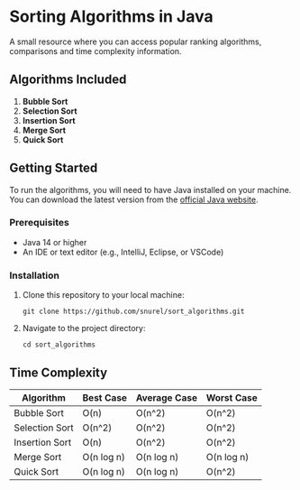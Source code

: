 # Sorting Algorithms in Java

A small resource where you can access popular ranking algorithms, comparisons and time complexity information.
## Algorithms Included

1. **Bubble Sort**
2. **Selection Sort**
3. **Insertion Sort**
4. **Merge Sort**
5. **Quick Sort**

## Getting Started

To run the algorithms, you will need to have Java installed on your machine. You can download the latest version from the [official Java website](https://www.oracle.com/java/technologies/javase-jdk11-downloads.html).

### Prerequisites

- Java 14 or higher
- An IDE or text editor (e.g., IntelliJ, Eclipse, or VSCode)

### Installation

1. Clone this repository to your local machine:
   ```shell
   git clone https://github.com/snurel/sort_algorithms.git
   ```
2. Navigate to the project directory:
    ```shell
   cd sort_algorithms
   ```

## Time Complexity

| Algorithm        | Best Case | Average Case | Worst Case |
|------------------|-----------|--------------|------------|
| Bubble Sort      | O(n)      | O(n^2)       | O(n^2)     |
| Selection Sort   | O(n^2)    | O(n^2)       | O(n^2)     |
| Insertion Sort   | O(n)      | O(n^2)       | O(n^2)     |
| Merge Sort       | O(n log n)| O(n log n)   | O(n log n) |
| Quick Sort       | O(n log n)| O(n log n)   | O(n^2)     |